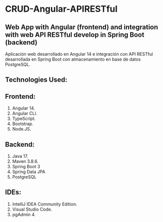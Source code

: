 # CRUD-Angular-APIRESTful
## Web App with Angular (frontend) and integration with web API RESTful develop in Spring Boot (backend)
Aplicación web desarrollado en Angular 14 e integración con API RESTful desarrollada en Spring Boot con almacenamiento en base de datos PostgreSQL.

## Technologies Used:

Frontend:
------------------
1. Angular 14.
2. Angular CLI.
3. TypeScript.
4. Bootstrap.
5. Node.JS.

Backend:
------------------
1. Java 17.
2. Maven 3.8.6.
3. Spring Boot 3
4. Spring Data JPA
5. PostgreSQL

IDEs:
------------------
1. IntelliJ IDEA Community Edition.
2. Visual Studio Code.
3. pgAdmin 4.

